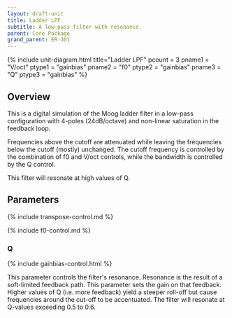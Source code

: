 ```yaml
---
layout: draft-unit
title: Ladder LPF
subtitle: A low-pass filter with resonance.
parent: Core Package
grand_parent: ER-301
---
```


{% include unit-diagram.html 
title="Ladder LPF"
pcount = 3
pname1 = "V/oct"
ptype1 = "gainbias"
pname2 = "f0"
ptype2 = "gainbias"
pname3 = "Q"
ptype3 = "gainbias"
%}

## Overview
This is a digital simulation of the Moog ladder filter in a low-pass configuration with 4-poles (24dB/octave) and non-linear saturation in the feedback loop.  

Frequencies above the cutoff are attenuated while leaving the frequencies below the cutoff (mostly) unchanged.  The cutoff frequency is controlled by the combination of f0 and V/oct controls, while the bandwidth is controlled by the Q control.

This filter will resonate at high values of Q.

## Parameters

{% include transpose-control.md %}

{% include f0-control.md %}

### Q
{% include gainbias-control.html %}

This parameter controls the filter's resonance. Resonance is the result of a soft-limited feedback path. This parameter sets the gain on that feedback. Higher values of Q (i.e. more feedback) yield a steeper roll-off but cause frequencies around the cut-off to be accentuated.  The filter will resonate at Q-values exceeding 0.5 to 0.6.